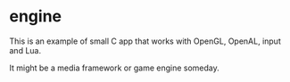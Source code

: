 engine
======

This is an example of small C app that works with OpenGL, OpenAL, input and Lua.

It might be a media framework or game engine someday.
